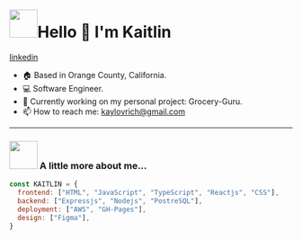<h1 align="left" id="macropower-title"><img src="https://media.giphy.com/media/VOUFXDSETndu93Gr0T/giphy.gif" width="50">Hello 👋 I'm Kaitlin</h1>
<p align="left">
  <a href="https://www.linkedin.com/in/kaitlin-lovrich/" align="left">
   linkedin
  </a>
</p>

- :house: Based in Orange County, California.
- :computer: Software Engineer.
- :dart: Currently working on my personal project: Grocery-Guru.
- 📫 How to reach me: kaylovrich@gmail.com
---

### <img src="https://media.giphy.com/media/ifeLQvPtmYjvh2BxFC/giphy.gif" width="50"> A little more about me...

```JavaScript
const KAITLIN = {
  frontend: ["HTML", "JavaScript", "TypeScript", "Reactjs", "CSS"],
  backend: ["Expressjs", "Nodejs", "PostreSQL"],
  deployment: ["AWS", "GH-Pages"],
  design: ["Figma"],
}
```

<!--
**kaitlin-lovrich/kaitlin-lovrich** is a ✨ _special_ ✨ repository because its `README.md` (this file) appears on your GitHub profile.

Here are some ideas to get you started:

- 🔭 I’m currently working on ...
- 🌱 I’m currently learning ...
- 👯 I’m looking to collaborate on ...
- 🤔 I’m looking for help with ...
- 💬 Ask me about ...
- 📫 How to reach me: ...
- 😄 Pronouns: ...
- ⚡ Fun fact: ...
-->
